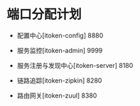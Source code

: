 # 端口分配计划

* 配置中心[itoken-config] 8880

* 服务监控[itoken-admin] 9999

* 服务注册与发现中心[itoken-server] 8180

* 链路追踪[itoken-zipkin] 8280

* 路由网关[itoken-zuul] 8380

